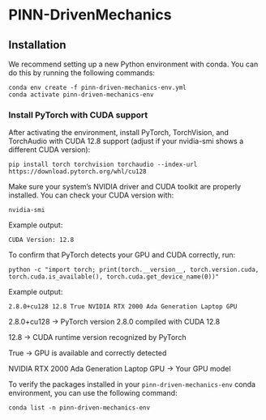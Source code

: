# PINN-DrivenMechanics

## Installation

We recommend setting up a new Python environment with conda. You can do this by running the following commands:

```
conda env create -f pinn-driven-mechanics-env.yml
conda activate pinn-driven-mechanics-env
```

### Install PyTorch with CUDA support

After activating the environment, install PyTorch, TorchVision, and TorchAudio with CUDA 12.8 support (adjust if your nvidia-smi shows a different CUDA version):

 ```
pip install torch torchvision torchaudio --index-url https://download.pytorch.org/whl/cu128
 ```

Make sure your system’s NVIDIA driver and CUDA toolkit are properly installed.
You can check your CUDA version with:

 ```
nvidia-smi
 ```

Example output: 

 ```
CUDA Version: 12.8
 ```

To confirm that PyTorch detects your GPU and CUDA correctly, run:

 ```
python -c "import torch; print(torch.__version__, torch.version.cuda, torch.cuda.is_available(), torch.cuda.get_device_name(0))"
 ```

Example output:

 ```
2.8.0+cu128 12.8 True NVIDIA RTX 2000 Ada Generation Laptop GPU
 ```

 2.8.0+cu128   →  PyTorch version 2.8.0 compiled with CUDA 12.8

12.8          →  CUDA runtime version recognized by PyTorch

True          →  GPU is available and correctly detected

NVIDIA RTX 2000 Ada Generation Laptop GPU  →  Your GPU model

To verify the packages installed in your `pinn-driven-mechanics-env` conda environment, you can use the following command:

 ```
conda list -n pinn-driven-mechanics-env
 ```

